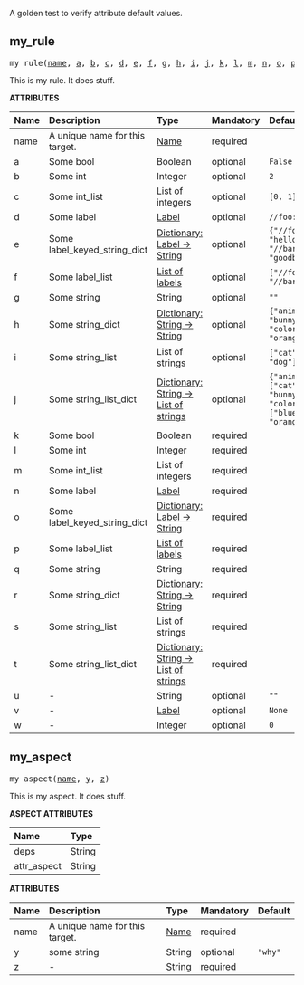 <!-- Generated with Stardoc: http://skydoc.bazel.build -->

A golden test to verify attribute default values.

<a id="my_rule"></a>

## my_rule

<pre>
my_rule(<a href="#my_rule-name">name</a>, <a href="#my_rule-a">a</a>, <a href="#my_rule-b">b</a>, <a href="#my_rule-c">c</a>, <a href="#my_rule-d">d</a>, <a href="#my_rule-e">e</a>, <a href="#my_rule-f">f</a>, <a href="#my_rule-g">g</a>, <a href="#my_rule-h">h</a>, <a href="#my_rule-i">i</a>, <a href="#my_rule-j">j</a>, <a href="#my_rule-k">k</a>, <a href="#my_rule-l">l</a>, <a href="#my_rule-m">m</a>, <a href="#my_rule-n">n</a>, <a href="#my_rule-o">o</a>, <a href="#my_rule-p">p</a>, <a href="#my_rule-q">q</a>, <a href="#my_rule-r">r</a>, <a href="#my_rule-s">s</a>, <a href="#my_rule-t">t</a>, <a href="#my_rule-u">u</a>, <a href="#my_rule-v">v</a>, <a href="#my_rule-w">w</a>)
</pre>

This is my rule. It does stuff.

**ATTRIBUTES**


| Name  | Description | Type | Mandatory | Default |
| :------------- | :------------- | :------------- | :------------- | :------------- |
| <a id="my_rule-name"></a>name |  A unique name for this target.   | <a href="https://bazel.build/concepts/labels#target-names">Name</a> | required |  |
| <a id="my_rule-a"></a>a |  Some bool   | Boolean | optional |  `False`  |
| <a id="my_rule-b"></a>b |  Some int   | Integer | optional |  `2`  |
| <a id="my_rule-c"></a>c |  Some int_list   | List of integers | optional |  `[0, 1]`  |
| <a id="my_rule-d"></a>d |  Some label   | <a href="https://bazel.build/concepts/labels">Label</a> | optional |  `//foo:bar`  |
| <a id="my_rule-e"></a>e |  Some label_keyed_string_dict   | <a href="https://bazel.build/rules/lib/dict">Dictionary: Label -> String</a> | optional |  `{"//foo:bar": "hello", "//bar:baz": "goodbye"}`  |
| <a id="my_rule-f"></a>f |  Some label_list   | <a href="https://bazel.build/concepts/labels">List of labels</a> | optional |  `["//foo:bar", "//bar:baz"]`  |
| <a id="my_rule-g"></a>g |  Some string   | String | optional |  `""`  |
| <a id="my_rule-h"></a>h |  Some string_dict   | <a href="https://bazel.build/rules/lib/dict">Dictionary: String -> String</a> | optional |  `{"animal": "bunny", "color": "orange"}`  |
| <a id="my_rule-i"></a>i |  Some string_list   | List of strings | optional |  `["cat", "dog"]`  |
| <a id="my_rule-j"></a>j |  Some string_list_dict   | <a href="https://bazel.build/rules/lib/dict">Dictionary: String -> List of strings</a> | optional |  `{"animal": ["cat", "bunny"], "color": ["blue", "orange"]}`  |
| <a id="my_rule-k"></a>k |  Some bool   | Boolean | required |  |
| <a id="my_rule-l"></a>l |  Some int   | Integer | required |  |
| <a id="my_rule-m"></a>m |  Some int_list   | List of integers | required |  |
| <a id="my_rule-n"></a>n |  Some label   | <a href="https://bazel.build/concepts/labels">Label</a> | required |  |
| <a id="my_rule-o"></a>o |  Some label_keyed_string_dict   | <a href="https://bazel.build/rules/lib/dict">Dictionary: Label -> String</a> | required |  |
| <a id="my_rule-p"></a>p |  Some label_list   | <a href="https://bazel.build/concepts/labels">List of labels</a> | required |  |
| <a id="my_rule-q"></a>q |  Some string   | String | required |  |
| <a id="my_rule-r"></a>r |  Some string_dict   | <a href="https://bazel.build/rules/lib/dict">Dictionary: String -> String</a> | required |  |
| <a id="my_rule-s"></a>s |  Some string_list   | List of strings | required |  |
| <a id="my_rule-t"></a>t |  Some string_list_dict   | <a href="https://bazel.build/rules/lib/dict">Dictionary: String -> List of strings</a> | required |  |
| <a id="my_rule-u"></a>u |  -   | String | optional |  `""`  |
| <a id="my_rule-v"></a>v |  -   | <a href="https://bazel.build/concepts/labels">Label</a> | optional |  `None`  |
| <a id="my_rule-w"></a>w |  -   | Integer | optional |  `0`  |


<a id="my_aspect"></a>

## my_aspect

<pre>
my_aspect(<a href="#my_aspect-name">name</a>, <a href="#my_aspect-y">y</a>, <a href="#my_aspect-z">z</a>)
</pre>

This is my aspect. It does stuff.

**ASPECT ATTRIBUTES**


| Name | Type |
| :------------- | :------------- |
| deps| String |
| attr_aspect| String |


**ATTRIBUTES**


| Name  | Description | Type | Mandatory | Default |
| :------------- | :------------- | :------------- | :------------- | :------------- |
| <a id="my_aspect-name"></a>name |  A unique name for this target.   | <a href="https://bazel.build/concepts/labels#target-names">Name</a> | required |  |
| <a id="my_aspect-y"></a>y |  some string   | String | optional |  `"why"`  |
| <a id="my_aspect-z"></a>z |  -   | String | required |  |


